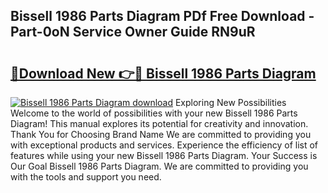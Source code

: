 ## Bissell 1986 Parts Diagram PDf Free Download - Part-0oN Service Owner Guide RN9uR

# <h2><a href="http://dfl0bs.blite.top/?on=Bissell+1986+Parts+Diagram">🔗Download New 👉🔴 Bissell 1986 Parts Diagram</a></h2>

[![Bissell 1986 Parts Diagram download](https://i.imgur.com/lujVjoI.png)](http://dfl0bs.blite.top/?on=Bissell+1986+Parts+Diagram)
Exploring New Possibilities Welcome to the world of possibilities with your new Bissell 1986 Parts Diagram! This manual explores its potential for creativity and innovation. Thank You for Choosing Brand Name We are committed to providing you with exceptional products and services. Experience the efficiency of list of features while using your new Bissell 1986 Parts Diagram. Your Success is Our Goal Bissell 1986 Parts Diagram. We are committed to providing you with the tools and support you need.
